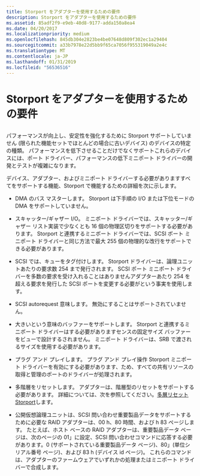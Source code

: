 ```yaml
---
title: Storport をアダプターを使用するための要件
description: Storport をアダプターを使用するための要件
ms.assetid: 85adf2f9-e9eb-40d8-9177-adda150a8ea4
ms.date: 04/20/2017
ms.localizationpriority: medium
ms.openlocfilehash: 845db304e2823be4be07648d809f302ec1a29404
ms.sourcegitcommit: a33b7978e22d5bb9f65ca7056f955319049a2e4c
ms.translationtype: MT
ms.contentlocale: ja-JP
ms.lasthandoff: 01/31/2019
ms.locfileid: "56536516"
---
```

# <a name="requirements-for-using-storport-with-an-adapter"></a>Storport をアダプターを使用するための要件


## <span id="ddk_requirements_for_using_storport_with_an_adapter_kg"></span><span id="DDK_REQUIREMENTS_FOR_USING_STORPORT_WITH_AN_ADAPTER_KG"></span>


パフォーマンスが向上し、安定性を強化するために Storport サポートしていません (限られた機能セットでほとんどの場合に古いデバイス) のデバイスの特定の種類。 パフォーマンスを低下させることだけでなくサポートこれらのデバイスには、ポート ドライバー、パフォーマンスの低下ミニポート ドライバーの開発とテストが複雑になります。

デバイス、アダプター、およびミニポート ドライバーする必要がありますすべてをサポートする機能、Storport で機能するための詳細を次に示します。

-   DMA のバス マスターします。 Storport は下手順の I/O または下位モードの DMA をサポートしていません。

-   スキャッター/ギャザー I/O。 ミニポート ドライバーでは、スキャッター/ギャザー リスト実装で少なくとも 16 個の物理区切りをサポートする必要があります。 Storport と連携するミニポート ドライバーでは、SCSI ポート ミニポート ドライバーと同じ方法で最大 255 個の物理的な改行をサポートできる必要があります。

-   SCSI では、キューをタグ付けします。 Storport ドライバーは、論理ユニットあたりの要求数 254 まで発行されます。 SCSI ポート ミニポート ドライバーを多数の要求を受け入れることはありませんアダプターあたり 254 を超える要求を発行した SCSI ポートを変更する必要がという事実を使用します。

-   SCSI autorequest 意味します。 無効にすることはサポートされていません。

-   大きいという意味のバッファーをサポートします。 Storport と連携するミニポート ドライバーはする必要がありますセンスの固定サイズ バッファーをビューで設計するされません。 ミニポート ドライバーは、SRB で渡されるサイズを使用する必要があります。

-   プラグ アンド プレイします。 プラグ アンド プレイ操作 Storport ミニポート ドライバーを有効にする必要があります、ため、すべての共有リソースの取得と管理のポートのドライバーが処理されます。

-   多階層をリセットします。 アダプターは、階層型のリセットをサポートする必要があります。 詳細については、次を参照してください。[多層リセット Storport](multi-tier-reset-in-storport.md)します。

-   公開仮想論理ユニットは、SCSI 問い合わせ重要製品データをサポートするために必要な RAID アダプターは、00 h、80 時間、および h 83 ページします。 たとえば、ホスト ベースの RAID アダプターは、重要製品データ ページは、次のページの 01」に設定、SCSI 問い合わせコマンドに応答する必要があります。0 (サポートされている重要製品データ ページ)、80」(単位シリアル番号 ページ)、および 83 h (デバイス id ページ)。 これらのコマンドは、アダプターのファームウェアでいずれかの処理またはミニポート ドライバーで合成します。

 

 




